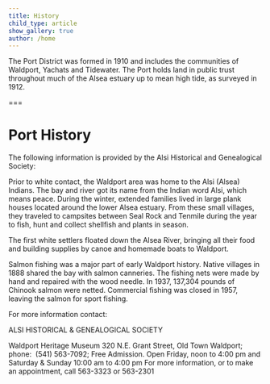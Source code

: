 ```yaml
---
title: History
child_type: article
show_gallery: true
author: /home
---
```


The Port District was formed in 1910 and includes the communities of Waldport, Yachats and Tidewater. The Port holds land in public trust throughout much of the Alsea estuary up to mean high tide, as surveyed in 1912.

===


# Port History

The following information is provided by the Alsi Historical and Genealogical Society:

Prior to white contact, the Waldport area was home to the Alsi (Alsea) Indians. The bay and river got its name from the Indian word Alsi, which means peace. During the winter, extended families lived in large plank houses located around the lower Alsea estuary. From these small villages, they traveled to campsites between Seal Rock and Tenmile during the year to fish, hunt and collect shellfish and plants in season.

The first white settlers floated down the Alsea River, bringing all their food and building supplies by canoe and homemade boats to Waldport.

Salmon fishing was a major part of early Waldport history. Native villages in 1888 shared the bay with salmon canneries. The fishing nets were made by hand and repaired with the wood needle. In 1937, 137,304 pounds of Chinook salmon were netted. Commercial fishing was closed in 1957, leaving the salmon for sport fishing.

For more information contact:

ALSI HISTORICAL & GENEALOGICAL SOCIETY

Waldport Heritage Museum
320 N.E. Grant Street, Old Town Waldport;
phone:  (541) 563-7092;
Free Admission. Open Friday, noon to 4:00 pm and Saturday & Sunday 10:00 am to 4:00 pm
For more information, or to make an appointment, call 563-3323 or 563-2301
